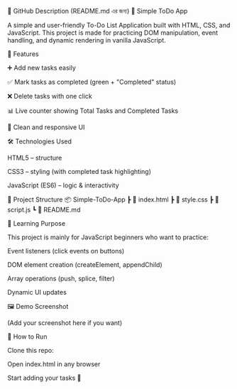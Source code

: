 📌 GitHub Description (README.md এর জন্য)
💬 Simple ToDo App

A simple and user-friendly To-Do List Application built with HTML, CSS, and JavaScript.
This project is made for practicing DOM manipulation, event handling, and dynamic rendering in vanilla JavaScript.

🚀 Features

➕ Add new tasks easily

✅ Mark tasks as completed (green + "Completed" status)

❌ Delete tasks with one click

📊 Live counter showing Total Tasks and Completed Tasks

🎨 Clean and responsive UI

🛠️ Technologies Used

HTML5 – structure

CSS3 – styling (with completed task highlighting)

JavaScript (ES6) – logic & interactivity

📂 Project Structure
📦 Simple-ToDo-App
 ┣ 📜 index.html
 ┣ 📜 style.css
 ┣ 📜 script.js
 ┗ 📜 README.md

🎯 Learning Purpose

This project is mainly for JavaScript beginners who want to practice:

Event listeners (click events on buttons)

DOM element creation (createElement, appendChild)

Array operations (push, splice, filter)

Dynamic UI updates

🖼️ Demo Screenshot

(Add your screenshot here if you want)

📌 How to Run

Clone this repo:


Open index.html in any browser

Start adding your tasks 🚀
